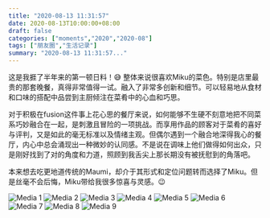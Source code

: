 ```yaml
---
title: "2020-08-13 11:31:57"
date: 2020-08-13T10:00:00+08:00
draft: false
categories: ["moments","2020","2020-08"]
tags: ["朋友圈","生活记录"]
summary: "2020-08-13 11:31:57..."
---
```


这是我捱了半年来的第一顿日料！😅 整体来说很喜欢Miku的菜色。特别是店里最贵的那套晚餐，真得非常值得一试。融入了非常多创新和细节。可以轻易地从食材和口味的搭配中品尝到主厨倾注在菜肴中的心血和巧思。

对于积极在fusion这件事上花心思的餐厅来说，如何能够不生硬不刻意地把不同菜系巧妙融合在一起，是刺激且冒险的一项挑战。而享用作品的顾客对于菜肴的喜好与评判，又是如此的毫无标准以及情绪主观。但偶尔遇到一个融合地深得我心的餐厅，内心中总会涌现出一种微妙的认同感。不是说在调味上他们做得如何出众，只是刚好找到了对的角度和力道，照顾到我舌尖上那长期没有被抚慰到的角落吧。

本来想去吃更地道传统的Maumi，却介于其形式和定位问题转而选择了Miku。但是丝毫不会后悔，Miku带给我很多惊喜与灵感。😉

![Media 1](/Moments/photos/2020-08-13/202008131131570.jpg)
![Media 2](/Moments/photos/2020-08-13/202008131131571.jpg)
![Media 3](/Moments/photos/2020-08-13/202008131131572.jpg)
![Media 4](/Moments/photos/2020-08-13/202008131131573.jpg)
![Media 5](/Moments/photos/2020-08-13/202008131131574.jpg)
![Media 6](/Moments/photos/2020-08-13/202008131131575.jpg)
![Media 7](/Moments/photos/2020-08-13/202008131131576.jpg)
![Media 8](/Moments/photos/2020-08-13/202008131131577.jpg)
![Media 9](/Moments/photos/2020-08-13/202008131131578.jpg)

